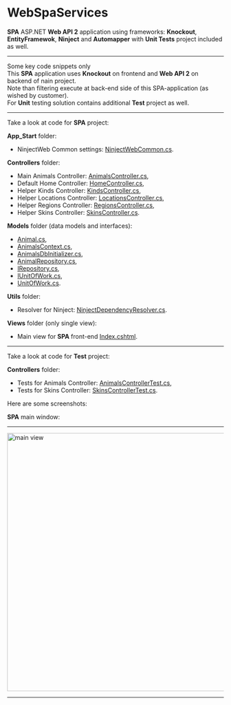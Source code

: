 # WebSpaServices

<b>SPA</b> ASP.NET <b>Web API 2</b> application using frameworks: <b>Knockout</b>, <b>EntityFramewok</b>, <b>Ninject</b> and <b>Automapper</b> with <b>Unit Tests</b> project included as well.
<hr>
Some key code snippets only
<br>
This <b>SPA</b> application uses <b>Knockout</b> on frontend and <b>Web API 2</b> on backend of nain project.
<br>
Note than filtering execute at back-end side of this SPA-application (as wished by customer).
<br>
For <b>Unit</b> testing solution contains additional <b>Test</b> project as well.
<hr>

Take a look at code for <b>SPA</b> project: 

<b>App_Start</b> folder: 
<ul>
	<li>NinjectWeb Common settings: <a href="App_Start/NinjectWebCommon.cs">NinjectWebCommon.cs</a>.</li>
</ul>

<b>Controllers</b> folder:  
<ul>
  <li>Main Animals Controller: <a href="Controllers/AnimalsController.cs">AnimalsController.cs</a>,</li>
  <li>Default Home Controller: <a href="Controllers/HomeController.cs">HomeController.cs</a>,</li>
  <li>Helper Kinds Controller: <a href="Controllers/KindsController.cs">KindsController.cs</a>,</li>
  <li>Helper Locations Controller: <a href="Controllers/LocationsController.cs">LocationsController.cs</a>,</li>
  <li>Helper Regions Controller: <a href="Controllers/RegionsController.cs">RegionsController.cs</a>,</li>
  <li>Helper Skins Controller: <a href="Controllers/SkinsController.cs">SkinsController.cs</a>.</li>  
</ul>

<b>Models</b> folder (data models and interfaces): 
<ul>
  <li><a href="Models/Animal.cs">Animal.cs</a>,</li>
  <li><a href="Models/AnimalsContext.cs">AnimalsContext.cs</a>,</li>
  <li><a href="Models/AnimalsDbInitializer.cs">AnimalsDbInitializer.cs</a>,</li>
  <li><a href="Models/AnimalRepository.cs">AnimalRepository.cs</a>,</li>
  <li><a href="Models/IRepository.cs">IRepository.cs</a>,</li>
  <li><a href="Models/IUnitOfWork.cs">IUnitOfWork.cs</a>,</li>  
  <li><a href="Models/UnitOfWork.cs">UnitOfWork.cs</a>.</li>
</ul>

<b>Utils</b> folder: 
<ul>
   <li>Resolver for Ninject: <a href="Utils/NinjectDependencyResolver.cs">NinjectDependencyResolver.cs</a>.</li>
</ul>

<b>Views</b> folder (only single view): 
<ul>
  <li>Main view for <b>SPA</b> front-end <a href="Views/Index.cshtml">Index.cshtml</a>.</li>
</ul>
<hr>

Take a look at code for <b>Test</b> project: 

<b>Controllers</b> folder:  
<ul>
  <li>Tests for Animals Controller: <a href="Tests/Controllers/AnimalsControllerTest.cs">AnimalsControllerTest.cs</a>,</li>
  <li>Tests for Skins Controller: <a href="Tests/Controllers/SkinsControllerTest.cs">SkinsControllerTest.cs</a>.</li>
</ul>

<p>Here are some screenshots:</p>
<p>
<b>SPA</b> main window:
<hr>
<img width="600" src="Screenshots/index.png" alt="main view" />
<hr>
